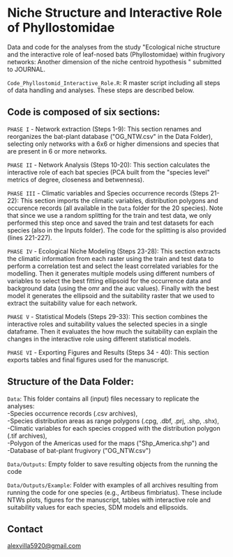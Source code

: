 # Niche Structure and Interactive Role of Phyllostomidae
Data and code for the analyses from the study "Ecological niche structure and the interactive role of leaf-nosed bats (Phyllostomidae) within frugivory networks: Another dimension of the niche centroid hypothesis " submitted to JOURNAL.

`Code_Phyllostomid_Interactive_Role.R`: R master script including all steps of data handling and analyses. These steps are described below.

## Code is composed of six sections:
`PHASE I` - Network extraction (Steps 1-9): This section renames and reorganizes the bat-plant database ("OG_NTW.csv" in the Data Folder), selecting only networks with a 6x6 or higher dimensions and species that are present in 6 or more networks. 

`PHASE II` - Network Analysis (Steps 10-20): This section calculates the interactive role of each bat species (PCA built from the "species level" metrics of degree, closeness and betwenness).

`PHASE III` - Climatic variables and Species occurrence records (Steps 21-22): This section imports the climatic variables, distribution polygons and occurence records (all available in the `Data` folder for the 20 species). Note that since we use a random splitting for the train and test data, we only performed this step once and saved the train and test datasets for each species (also in the Inputs folder). The code for the splitting is also provided (lines 221-227). 

`PHASE IV` - Ecological Niche Modeling (Steps 23-28): This section extracts the climatic information from each raster using the train and test data to perform a correlation test and select the least correlated variables for the modelling. Then it generates multiple models using different numbers of variables to select the best fitting ellipsoid for the occurrence data and background data (using the omr and the auc values). Finally with the best model it generates the ellipsoid and the suitability raster that we used to extract the suitability value for each network. 

`PHASE V` - Statistical Models (Steps 29-33): This section combines the interactive roles and suitability values the selected species in a single dataframe. Then it evaluates the how much the suitability can explain the changes in the interactive role using different statistical models.

`PHASE VI` - Exporting Figures and Results (Steps 34 - 40): This section exports tables and final figures used for the manuscript. 

## Structure of the Data Folder:
`Data`: This folder contains all (input) files necessary to replicate the analyses: <br />
  -Species occurrence records (.csv archives), <br />
  -Species distribution areas as range polygons (.cpg, .dbf, .prj, .shp, .shx), <br />
  -Climatic variables for each species cropped with the distribution polygon (.tif archives), <br />
  -Polygon of the Americas used for the maps ("Shp_America.shp") and <br />
  -Database of bat-plant frugivory ("OG_NTW.csv") <br />

`Data/Outputs`: Empty folder to save resulting objects from the running the code

`Data/Outputs/Example`: Folder with examples of all archives resulting from running the code for one species (e.g., Artibeus fimbriatus). These include NTWs plots, figures for the manuscript, tables with interactive role and suitability values for each species, SDM models and ellipsoids. 

## Contact
alexvilla5920@gmail.com